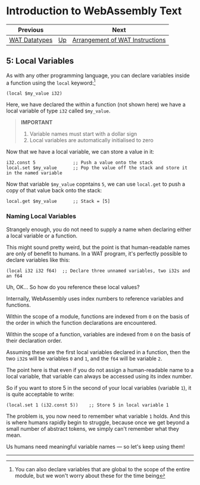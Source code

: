 # Introduction to WebAssembly Text

| Previous | | Next
|---|---|---
| [WAT Datatypes](../04/) | [Up](/chriswhealy/introduction-to-web-assembly-text) | [Arrangement of WAT Instructions](../06/)

## 5: Local Variables

As with any other programming language, you can declare variables inside a function using the `local` keyword:[^1]

```wast
(local $my_value i32)
```

Here, we have declared the within a function (not shown here) we have a local variable of type `i32` called `$my_value`.

> **IMPORTANT**<br>
> 1. Variable names must start with a dollar sign
> 1. Local variables are automatically initialised to zero

Now that we have a local variable, we can store a value in it:

```wast
i32.const 5              ;; Push a value onto the stack
local.set $my_value      ;; Pop the value off the stack and store it in the named variable
```

Now that variable `$my_value` copntains `5`, we can use `local.get` to push a copy of that value back onto the stack:

```wast
local.get $my_value      ;; Stack = [5]
```

### Naming Local Variables

Strangely enough, you do not need to supply a name when declaring either a local variable or a function.

This might sound pretty weird, but the point is that human-readable names are only of benefit to humans.  In a WAT program, it's perfectly possible to declare variables like this:

```wast
(local i32 i32 f64)  ;; Declare three unnamed variables, two i32s and an f64
```

Uh, OK...  So how do you reference these local values?

Internally, WebAssembly uses index numbers to reference variables and functions.

Within the scope of a module, functions are indexed from `0` on the basis of the order in which the function declarations are encountered.

Within the scope of a function, variables are indexed from `0` on the basis of their declaration order.

Assuming these are the first local variables declared in a function, then the two `i32`s will be variables `0` and `1`, and the `f64` will be variable `2`.

The point here is that even if you do not assign a human-readable name to a local variable, that variable can always be accessed using its index number.

So if you want to store 5 in the second of your local variables (variable `1`), it is quite acceptable to write:

```wast
(local.set 1 (i32.const 5))    ;; Store 5 in local variable 1
```

The problem is, you now need to remember what variable `1` holds.  And this is where humans rapidly begin to struggle, because once we get beyond a small number of abstract tokens, we simply can't remember what they mean.

Us humans need meaningful variable names &mdash; so let's keep using them!

<hr>

[^1]: You can also declare variables that are global to the scope of the entire module, but we won't worry about these for the time being
